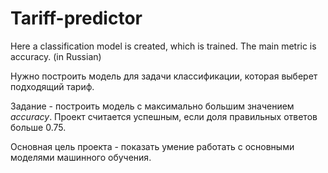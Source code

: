 # Tariff-predictor
Here a classification model is created, which is trained. The main metric is accuracy. (in Russian)

Нужно построить модель для задачи классификации, которая выберет подходящий тариф. 

Задание - построить модель с максимально большим значением *accuracy*. Проект считается успешным, если доля правильных ответов больше 0.75. 

Основная цель проекта - показать умение работать с основными моделями машинного обучения.
